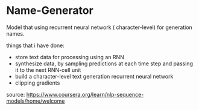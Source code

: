 # Name-Generator
Model that using recurrent neural network ( character-level) for generation names. 

things that i have done:
- store text data for processing using an RNN
- synthesize data, by sampling predictions at each time step and passing it to the next RNN-cell unit
- build a character-level text generation recurrent neural network
- clipping gradients


source: https://www.coursera.org/learn/nlp-sequence-models/home/welcome
